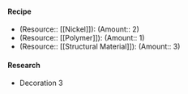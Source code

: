 #### Recipe
- (Resource:: [[Nickel]]): (Amount:: 2)
- (Resource:: [[Polymer]]): (Amount:: 1)
- (Resource:: [[Structural Material]]): (Amount:: 3)

#### Research
- Decoration 3
